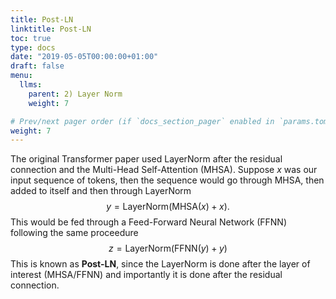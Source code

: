 ```yaml
---
title: Post-LN
linktitle: Post-LN
toc: true
type: docs
date: "2019-05-05T00:00:00+01:00"
draft: false
menu:
  llms:
    parent: 2) Layer Norm
    weight: 7

# Prev/next pager order (if `docs_section_pager` enabled in `params.toml`)
weight: 7
---
```

The original Transformer paper used LayerNorm after the residual connection and the Multi-Head Self-Attention (MHSA). Suppose $x$ was our input sequence of tokens, then the sequence would go through MHSA, then added to itself and then through LayerNorm
$$
y = \text{LayerNorm}(\text{MHSA}(x) + x).
$$
This would be fed through a Feed-Forward Neural Network (FFNN) following the same proceedure
$$
z = \text{LayerNorm}(\text{FFNN}(y) + y)
$$
This is known as **Post-LN**, since the LayerNorm is done after the layer of interest (MHSA/FFNN) and importantly it is done after the residual connection. 
